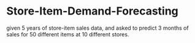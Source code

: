 # Store-Item-Demand-Forecasting
given 5 years of store-item sales data, and asked to predict 3 months of sales for 50 different items at 10 different stores.
